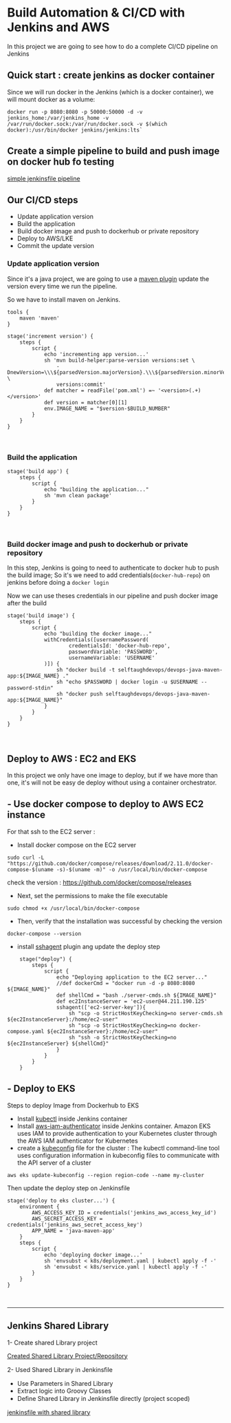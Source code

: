 # Build Automation & CI/CD with Jenkins and AWS

In this project we are going to see how to do a complete CI/CD pipeline on Jenkins

## Quick start : create jenkins as docker container

Since we will run docker in the Jenkins (which is a docker container), we will mount docker as a volume: 

    docker run -p 8080:8080 -p 50000:50000 -d -v jenkins_home:/var/jenkins_home -v
    /var/run/docker.sock:/var/run/docker.sock -v $(which docker):/usr/bin/docker jenkins/jenkins:lts`

## Create a simple pipeline to build and push image on docker hub fo testing

[simple jenkinsfile pipeline](https://github.com/hotiaDiallo/devops-java-maven-app/blob/jenkins-jobs/Jenkinsfile-simple-pipeline/Jenkinsfile)

## Our CI/CD steps 
- Update application version
- Build the application 
- Build docker image and push to dockerhub or private repository
- Deploy to AWS/LKE
- Commit the update version 

### Update application version

Since it's a java project, we are going to use a [maven plugin](https://www.mojohaus.org/build-helper-maven-plugin/parse-version-mojo.html) update the version every time we run the pipeline. 

So we have to install maven on Jenkins. 

    tools {
        maven 'maven'
    }

    stage('increment version') {
        steps {
            script {
                echo 'incrementing app version...'
                sh 'mvn build-helper:parse-version versions:set \
                    -DnewVersion=\\\${parsedVersion.majorVersion}.\\\${parsedVersion.minorVersion}.\\\${parsedVersion.nextIncrementalVersion} \
                    versions:commit'
                def matcher = readFile('pom.xml') =~ '<version>(.+)</version>'
                def version = matcher[0][1]
                env.IMAGE_NAME = "$version-$BUILD_NUMBER"
            }
        }
    }

<br>

### Build the application
```
stage('build app') {
    steps {
        script {
            echo "building the application..."
            sh 'mvn clean package'
        }
    }
}
```
<br>

### Build docker image and push to dockerhub or private repository

In this step, Jenkins is going to need to authenticate to docker hub to push the build image; 
So it's we need to add credentials(`docker-hub-repo`) on jenkins before doing a `docker login`

Now we can use theses credentials in our pipeline and push docker image after the build 

```
stage('build image') {
    steps {
        script {
            echo "building the docker image..."
            withCredentials([usernamePassword(
                    credentialsId: 'docker-hub-repo',
                    passwordVariable: 'PASSWORD',
                    usernameVariable: 'USERNAME'
            )]) {
                sh "docker build -t selftaughdevops/devops-java-maven-app:${IMAGE_NAME} ."
                sh "echo $PASSWORD | docker login -u $USERNAME --password-stdin"
                sh "docker push selftaughdevops/devops-java-maven-app:${IMAGE_NAME}"
            }
        }
    }
}
```
<br>

## Deploy to AWS : EC2 and EKS 

In this project we only have one image to deploy, but if we have more than one, it's will not be easy de deploy without using a container orchestrator. 

## - Use docker compose to deploy to AWS EC2 instance

For that ssh to the EC2 server : 

 - Install docker compose on the EC2 server
```
sudo curl -L "https://github.com/docker/compose/releases/download/2.11.0/docker-compose-$(uname -s)-$(uname -m)" -o /usr/local/bin/docker-compose
```
check the version : https://github.com/docker/compose/releases 

- Next, set the permissions to make the file executable

```
sudo chmod +x /usr/local/bin/docker-compose
```
- Then, verify that the installation was successful by checking the version

```
docker-compose --version
```
- install [sshagent](https://www.jenkins.io/doc/pipeline/steps/ssh-agent/) plugin ang update the deploy step

```
    stage("deploy") {
        steps {
            script {
                echo "Deploying application to the EC2 server..."
                //def dockerCmd = "docker run -d -p 8080:8080 ${IMAGE_NAME}"
                def shellCmd = "bash ./server-cmds.sh ${IMAGE_NAME}"
                def ec2InstanceServer = 'ec2-user@44.211.190.125'
                sshagent(['ec2-server-key']){
                    sh "scp -o StrictHostKeyChecking=no server-cmds.sh ${ec2InstanceServer}:/home/ec2-user"
                    sh "scp -o StrictHostKeyChecking=no docker-compose.yaml ${ec2InstanceServer}:/home/ec2-user"
                    sh "ssh -o StrictHostKeyChecking=no ${ec2InstanceServer} ${shellCmd}"
                }
            }
        }
    }
```

## - Deploy to EKS

Steps to deploy Image from Dockerhub to EKS

- Install [kubectl](https://kubernetes.io/fr/docs/tasks/tools/install-kubectl/) inside Jenkins container 
- Install [aws-iam-authenticator](https://docs.aws.amazon.com/eks/latest/userguide/install-aws-iam-authenticator.html) inside Jenkins container. 
Amazon EKS uses IAM to provide authentication to your Kubernetes cluster through the AWS IAM authenticator for Kubernetes
- create a [kubeconfig](https://docs.aws.amazon.com/eks/latest/userguide/create-kubeconfig.html) file for the cluster : The kubectl command-line tool uses configuration information in kubeconfig files to communicate with the API server of a cluster

```
aws eks update-kubeconfig --region region-code --name my-cluster
```

Then update the deploy step on Jenkinsfile

```
stage('deploy to eks cluster...') {
    environment {
        AWS_ACCESS_KEY_ID = credentials('jenkins_aws_access_key_id')
        AWS_SECRET_ACCESS_KEY = credentials('jenkins_aws_secret_access_key')
        APP_NAME = 'java-maven-app'
    }
    steps {
        script {
            echo 'deploying docker image...'
            sh 'envsubst < k8s/deployment.yaml | kubectl apply -f -'
            sh 'envsubst < k8s/service.yaml | kubectl apply -f -'
        }
    }
}
```
<br>

---
## Jenkins Shared Library 

1- Create shared Library project 

[Created Shared Library Project/Repository](https://github.com/hotiaDiallo/jenkins-shared-library)

2- Used Shared Library in Jenkinsﬁle
- Use Parameters in Shared Library
- Extract logic into Groovy Classes
- Deﬁne Shared Library in Jenkinsﬁle directly (project scoped)

[jenkinsfile with shared library](https://github.com/hotiaDiallo/devops-java-maven-app/tree/jenkins-jobs/jenkins-shared-library)
